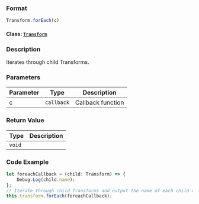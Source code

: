 ### Format
```typescript
Transform.forEach(c)
```

#### Class: [`Transform`](../Transform.md)

### Description
Iterates through child Transforms.

### Parameters
Parameter|Type|Description
---|---|---
c|`callback`|Callback function

### Return Value
Type|Description
---|---
`void`|

### Code Example
```typescript
let foreachCallback = (child: Transform) => { 
    Debug.Log(child.name);
};
// Iterate through child Transforms and output the name of each child object
this.transform.forEach(foreachCallback);
```